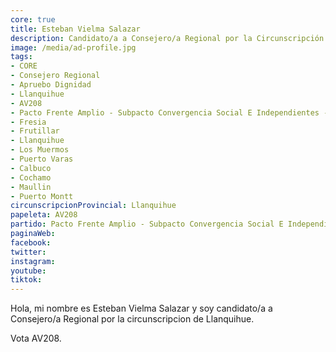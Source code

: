 ```yaml
---
core: true
title: Esteban Vielma Salazar
description: Candidato/a a Consejero/a Regional por la Circunscripción de Llanquihue
image: /media/ad-profile.jpg
tags:
- CORE
- Consejero Regional
- Apruebo Dignidad
- Llanquihue
- AV208
- Pacto Frente Amplio - Subpacto Convergencia Social E Independientes - Revolucion Democratica
- Fresia
- Frutillar
- Llanquihue
- Los Muermos
- Puerto Varas
- Calbuco
- Cochamo
- Maullin
- Puerto Montt
circunscripcionProvincial: Llanquihue
papeleta: AV208
partido: Pacto Frente Amplio - Subpacto Convergencia Social E Independientes - Revolucion Democratica
paginaWeb:
facebook:
twitter:
instagram:
youtube:
tiktok:
---
```

Hola, mi nombre es Esteban Vielma Salazar y soy candidato/a a Consejero/a Regional por la circunscripcion de Llanquihue.

Vota AV208.
